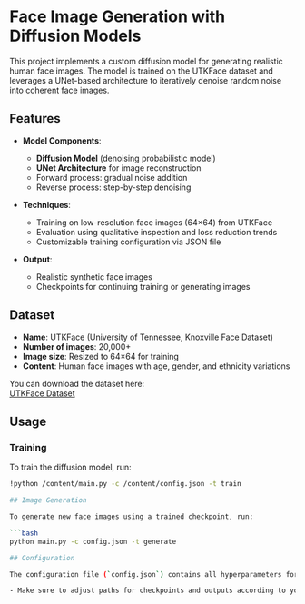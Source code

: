 # Face Image Generation with Diffusion Models

This project implements a custom diffusion model for generating realistic human face images. The model is trained on the UTKFace dataset and leverages a UNet-based architecture to iteratively denoise random noise into coherent face images.

## Features

- **Model Components**:
  - **Diffusion Model** (denoising probabilistic model)
  - **UNet Architecture** for image reconstruction
  - Forward process: gradual noise addition
  - Reverse process: step-by-step denoising

- **Techniques**:
  - Training on low-resolution face images (64×64) from UTKFace
  - Evaluation using qualitative inspection and loss reduction trends
  - Customizable training configuration via JSON file

- **Output**:
  - Realistic synthetic face images
  - Checkpoints for continuing training or generating images

## Dataset

- **Name**: UTKFace (University of Tennessee, Knoxville Face Dataset)  
- **Number of images**: 20,000+  
- **Image size**: Resized to 64×64 for training  
- **Content**: Human face images with age, gender, and ethnicity variations  

You can download the dataset here:  
[UTKFace Dataset](https://susanqq.github.io/UTKFace/)

## Usage

### Training
To train the diffusion model, run:
```bash
!python /content/main.py -c /content/config.json -t train

## Image Generation

To generate new face images using a trained checkpoint, run:

```bash
python main.py -c config.json -t generate

## Configuration

The configuration file (`config.json`) contains all hyperparameters for UNet, diffusion process, training, and generation.

- Make sure to adjust paths for checkpoints and outputs according to your environment.
